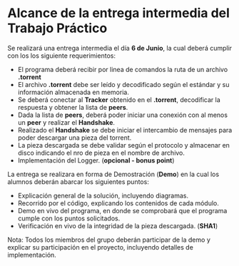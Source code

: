 # Alcance de la entrega intermedia del Trabajo Práctico
 
Se realizará una entrega intermedia el día **6 de Junio**, la cual deberá cumplir con los los siguiente requerimientos:

* El programa deberá recibir por linea de comandos la ruta de un archivo **.torrent**
* El archivo **.torrent** debe ser leído y decodificado según el estándar y su información almacenada en memoria.
* Se deberá conectar al **Tracker** obtenido en el **.torrent**, decodificar la respuesta y obtener la lista de **peers**.
* Dada la lista de **peers**, deberá poder iniciar una conexión con al menos un **peer** y realizar el **Handshake**.
* Realizado el **Handshake** se debe iniciar el intercambio de mensajes para poder descargar una pieza del torrent.
* La pieza descargada se debe validar según el protocolo y almacenar en disco indicando el nro de pieza en el nombre de archivo.
* Implementación del Logger. (**opcional - bonus point**) 

La entrega se realizara en forma de Demostración (**Demo**) en la cual los alumnos deberán abarcar los siguientes puntos:
* Explicación general de la solución, incluyendo diagramas.
* Recorrido por el código, explicando los contenidos de cada módulo.
* Demo en vivo del programa, en donde se comprobará que el programa cumple con los puntos solicitados.
* Verificación en vivo de la integridad de la pieza descargada. (**SHA1**)

Nota: Todos los miembros del grupo deberán participar de la demo y explicar su participación en el proyecto, incluyendo detalles de implementación.
